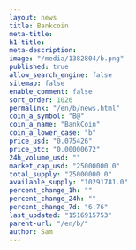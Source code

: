 ```yaml
---
layout: news
title: Bankcoin
meta-title: 
h1-title: 
meta-description: 
image: "/media/1382804/b.png"
published: true
allow_search_engine: false
sitemap: false
enable_comment: false
sort_order: 1026
permalink: "/en/b/news.html"
coin_a_symbol: "B@"
coin_a_name: "BankCoin"
coin_a_lower_case: "b"
price_usd: "0.075426"
price_btc: "0.00000672"
24h_volume_usd: ""
market_cap_usd: "25000000.0"
total_supply: "25000000.0"
available_supply: "10291781.0"
percent_change_1h: ""
percent_change_24h: ""
percent_change_7d: "6.76"
last_updated: "1516915753"
parent-url: "/en/b/"
author: Sam
---
```


